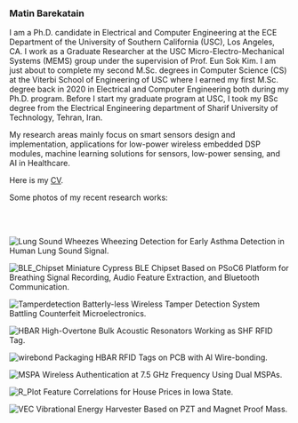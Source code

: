 






### Matin Barekatain

<!--
**matinak95/matinak95** is a ✨ _special_ ✨ repository because its `README.md` (this file) appears on your GitHub profile.

Here are some ideas to get you started:

- 🔭 I’m currently working on ...
- 🌱 I’m currently learning ...
- 👯 I’m looking to collaborate on ...
- 🤔 I’m looking for help with ...
- 💬 Ask me about ...
- 📫 How to reach me: ...
- 😄 Pronouns: ...
- ⚡ Fun fact: ...
-->


I am a Ph.D. candidate in Electrical and Computer Engineering at the ECE Department of the University of Southern California (USC), Los Angeles, CA. 
I work as a Graduate Researcher at the USC Micro-Electro-Mechanical Systems (MEMS) group under the supervision of Prof. Eun Sok Kim. I am just about to complete my second M.Sc. degrees in Computer Science (CS) at the Viterbi School of Engineering of USC where I earned my first M.Sc. degree back in 2020 in Electrical and Computer Engineering both during my Ph.D. program. Before I start my graduate program at USC, I took my BSc degree from the Electrical Engineering department of Sharif University of Technology, Tehran, Iran.

My research areas mainly focus on smart sensors design and implementation, applications for low-power wireless embedded DSP modules, machine learning solutions for sensors, low-power sensing, and AI in Healthcare.

Here is my [CV](Matin_Barekatain_CV.pdf).

Some photos of my recent research works:

<br/><br/>

![Lung Sound Wheezes](melSpec_pos_vs_neg_2022-03-10_18_44_01.348300_dpi300.png)
Wheezing Detection for Early Asthma Detection in Human Lung Sound Signal.

![BLE_Chipset](Cypress.jpg)
Miniature Cypress BLE Chipset Based on PSoC6 Platform for Breathing Signal Recording, Audio Feature Extraction, and Bluetooth Communication.

![Tamperdetection](Wireless.png)
Batterly-less Wireless Tamper Detection System Battling Counterfeit Microelectronics.


![HBAR](HBAR.jpg)
High-Overtone Bulk Acoustic Resonators Working as SHF RFID Tag.

![wirebond](wire-bond.jpg)
Packaging HBAR RFID Tags on PCB with Al Wire-bonding.


![MSPA](wireless_Setup.png)
Wireless Authentication at 7.5 GHz Frequency Using Dual MSPAs.


![R_Plot](R_Plot.png)
Feature Correlations for House Prices in Iowa State.

![VEC](VEC.jpg)
Vibrational Energy Harvester Based on PZT and Magnet Proof Mass.


